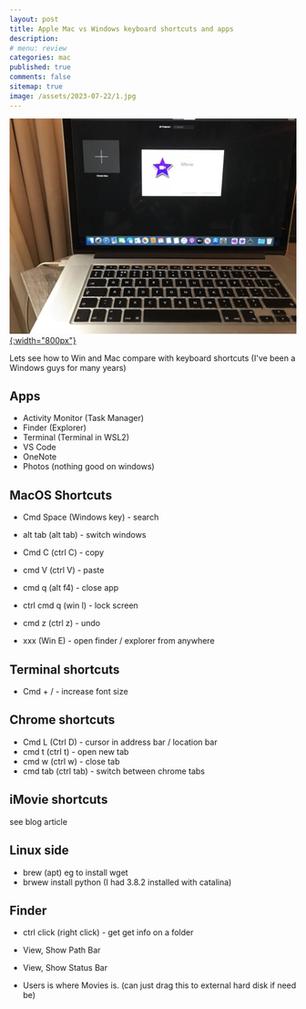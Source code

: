 ```yaml
---
layout: post
title: Apple Mac vs Windows keyboard shortcuts and apps
description: 
# menu: review
categories: mac
published: true 
comments: false     
sitemap: true
image: /assets/2023-07-22/1.jpg
---
```


[![alt text](/assets/2023-07-22/1.jpg "email"){:width="800px"}](/assets/2023-07-22/1.jpg)

Lets see how to Win and Mac compare with keyboard shortcuts (I've been a Windows guys for many years)

## Apps

- Activity Monitor (Task Manager)
- Finder (Explorer)
- Terminal (Terminal in WSL2)
- VS Code 
- OneNote
- Photos (nothing good on windows)


## MacOS Shortcuts

- Cmd Space (Windows key) - search
- alt tab (alt tab) - switch windows
- Cmd C (ctrl C) - copy
- cmd V (ctrl V) - paste
- cmd q (alt f4) - close app

- ctrl cmd q (win l) - lock screen
- cmd z (ctrl z) - undo

- xxx (Win E) - open finder / explorer from anywhere

## Terminal shortcuts

- Cmd + / - increase font size

## Chrome shortcuts

- Cmd L (Ctrl D) - cursor in address bar / location bar
- cmd t (ctrl t) - open new tab
- cmd w (ctrl w) - close tab
- cmd tab (ctrl tab) - switch between chrome tabs

## iMovie shortcuts
see blog article

## Linux side

- brew (apt) eg to install wget 
- brwew install python  (I had 3.8.2 installed with catalina)

## Finder 

- ctrl click (right click) - get get info on a folder

- View, Show Path Bar
- View, Show Status Bar

- Users is where Movies is. (can just drag this to external hard disk if need be)
